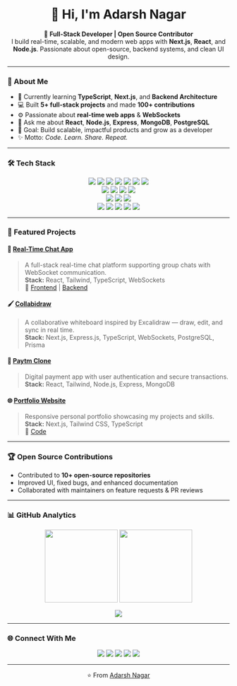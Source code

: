 <!-- 💫 Adarsh Nagar | Full Stack Developer -->
<h1 align="center">👋 Hi, I'm Adarsh Nagar</h1>

<p align="center">
  🚀 <b>Full-Stack Developer | Open Source Contributor</b><br>
  I build real-time, scalable, and modern web apps with <b>Next.js</b>, <b>React</b>, and <b>Node.js</b>.  
  Passionate about open-source, backend systems, and clean UI design.
</p>

---

### 🧠 About Me  

- 🌱 Currently learning **TypeScript**, **Next.js**, and **Backend Architecture**  
- 💻 Built **5+ full-stack projects** and made **100+ contributions** 
- ⚙️ Passionate about **real-time web apps** & **WebSockets**  
- 💬 Ask me about **React**, **Node.js**, **Express**, **MongoDB**, **PostgreSQL**  
- 🎯 Goal: Build scalable, impactful products and grow as a developer  
- ✨ Motto: *Code. Learn. Share. Repeat.*

---

### 🛠️ Tech Stack  

<p align="center">
  <!-- Frontend -->
  <img src="https://img.shields.io/badge/HTML5-E34F26?style=for-the-badge&logo=html5&logoColor=white" />
  <img src="https://img.shields.io/badge/CSS3-1572B6?style=for-the-badge&logo=css3&logoColor=white" />
  <img src="https://img.shields.io/badge/JavaScript-F7DF1E?style=for-the-badge&logo=javascript&logoColor=black" />
  <img src="https://img.shields.io/badge/TypeScript-3178C6?style=for-the-badge&logo=typescript&logoColor=white" />
  <img src="https://img.shields.io/badge/React-20232A?style=for-the-badge&logo=react&logoColor=61DAFB" />
  <img src="https://img.shields.io/badge/Next.js-000000?style=for-the-badge&logo=nextdotjs&logoColor=white" />
  <img src="https://img.shields.io/badge/TailwindCSS-06B6D4?style=for-the-badge&logo=tailwindcss&logoColor=white" />
  <br/>
  <!-- Backend -->
  <img src="https://img.shields.io/badge/Node.js-339933?style=for-the-badge&logo=nodedotjs&logoColor=white" />
  <img src="https://img.shields.io/badge/Express.js-000000?style=for-the-badge&logo=express&logoColor=white" />
  <img src="https://img.shields.io/badge/WebSockets-010101?style=for-the-badge&logo=socketdotio&logoColor=white" />
  <img src="https://img.shields.io/badge/REST_API-02569B?style=for-the-badge&logo=fastapi&logoColor=white" />
  <br/>
  <!-- Database -->
  <img src="https://img.shields.io/badge/MongoDB-47A248?style=for-the-badge&logo=mongodb&logoColor=white" />
  <img src="https://img.shields.io/badge/PostgreSQL-316192?style=for-the-badge&logo=postgresql&logoColor=white" />
  <img src="https://img.shields.io/badge/Prisma-2D3748?style=for-the-badge&logo=prisma&logoColor=white" />
  <br/>
  <!-- Tools -->
  <img src="https://img.shields.io/badge/Git-F05032?style=for-the-badge&logo=git&logoColor=white" />
  <img src="https://img.shields.io/badge/GitHub-181717?style=for-the-badge&logo=github&logoColor=white" />
  <img src="https://img.shields.io/badge/Postman-FF6C37?style=for-the-badge&logo=postman&logoColor=white" />
  <img src="https://img.shields.io/badge/Vercel-000000?style=for-the-badge&logo=vercel&logoColor=white" />
  <img src="https://img.shields.io/badge/Render-46E3B7?style=for-the-badge&logo=render&logoColor=black" />
</p>

---

### 💼 Featured Projects  

#### 💬 [Real-Time Chat App](https://chat-app-frontend-one-eta.vercel.app)
> A full-stack real-time chat platform supporting group chats with WebSocket communication.  
> **Stack:** React, Tailwind, TypeScript, WebSockets  
> 🔗 [Frontend](https://github.com/Adarsh-ops/Chat-App-Frontend) | [Backend](https://github.com/Adarsh-ops/Chat-App-Backend)

#### 🖌️ [Collabidraw](https://github.com/Adarsh-ops/Collabidraw)
> A collaborative whiteboard inspired by Excalidraw — draw, edit, and sync in real time.  
> **Stack:** Next.js, Express.js, TypeScript, WebSockets, PostgreSQL, Prisma

#### 💸 [Paytm Clone](https://github.com/Adarsh-ops/Paytm-Clone)
> Digital payment app with user authentication and secure transactions.  
> **Stack:** React, Tailwind, Node.js, Express, MongoDB

#### 🌐 [Portfolio Website](https://personal-portfolio-website-nine-pi.vercel.app)
> Responsive personal portfolio showcasing my projects and skills.  
> **Stack:** Next.js, Tailwind CSS, TypeScript  
> 🔗 [Code](https://github.com/Adarsh-ops/Personal-Portfolio-Website)

---

### 🏆 Open Source Contributions  

- Contributed to **10+ open-source repositories**
- Improved UI, fixed bugs, and enhanced documentation  
- Collaborated with maintainers on feature requests & PR reviews  

---

### 📊 GitHub Analytics  

<p align="center">
  <img src="https://github-readme-stats.vercel.app/api?username=Adarsh-ops&show_icons=true&theme=tokyonight" height="165" />
  <img src="https://github-readme-stats.vercel.app/api/top-langs/?username=Adarsh-ops&layout=compact&theme=tokyonight" height="165" />
</p>

<p align="center">
  <img src="https://github-readme-streak-stats.herokuapp.com/?user=Adarsh-ops&theme=tokyonight" />
</p>

---

### 🌐 Connect With Me  

<p align="center">
  <a href="mailto:adarshnagar247@gmail.com"><img src="https://img.shields.io/badge/Gmail-D14836?style=for-the-badge&logo=gmail&logoColor=white"></a>
  <a href="https://www.linkedin.com/in/adarsh-nagar-37a562316"><img src="https://img.shields.io/badge/LinkedIn-0077B5?style=for-the-badge&logo=linkedin&logoColor=white"></a>
  <a href="https://x.com/AdarshN10490396"><img src="https://img.shields.io/badge/Twitter/X-1DA1F2?style=for-the-badge&logo=x&logoColor=white"></a>
  <a href="https://personal-portfolio-website-nine-pi.vercel.app"><img src="https://img.shields.io/badge/Portfolio-000000?style=for-the-badge&logo=vercel&logoColor=white"></a>
  <a href="https://github.com/Adarsh-ops"><img src="https://img.shields.io/badge/GitHub-181717?style=for-the-badge&logo=github&logoColor=white"></a>
</p>

---

<p align="center">⭐️ From <a href="https://github.com/Adarsh-ops">Adarsh Nagar</a></p>
